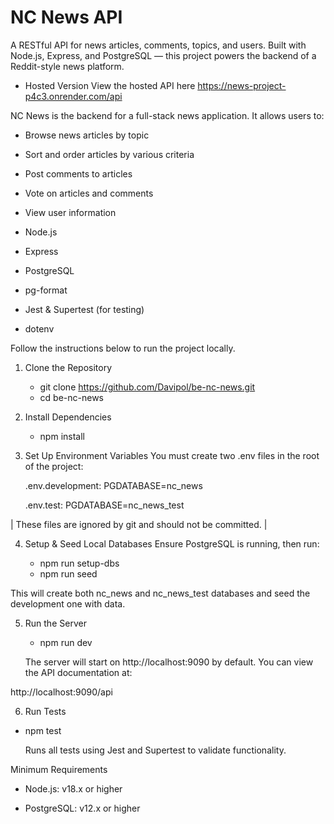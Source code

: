 # NC News API

A RESTful API for news articles, comments, topics, and users. Built with Node.js, Express, and PostgreSQL — this project powers the backend of a Reddit-style news platform.

- Hosted Version
  View the hosted API here
  https://news-project-p4c3.onrender.com/api

<Project Summary>
NC News is the backend for a full-stack news application. It allows users to:

- Browse news articles by topic

- Sort and order articles by various criteria

- Post comments to articles

- Vote on articles and comments

- View user information

<Technologies>

- Node.js

- Express

- PostgreSQL

- pg-format

- Jest & Supertest (for testing)

- dotenv

<Getting Started>

Follow the instructions below to run the project locally.

1. Clone the Repository

   - git clone https://github.com/Davipol/be-nc-news.git
   - cd be-nc-news

2. Install Dependencies

   - npm install

3. Set Up Environment Variables
   You must create two .env files in the root of the project:

   .env.development:
   PGDATABASE=nc_news

   .env.test:
   PGDATABASE=nc_news_test

| These files are ignored by git and should not be committed. |

4. Setup & Seed Local Databases
   Ensure PostgreSQL is running, then run:

   - npm run setup-dbs
   - npm run seed

This will create both nc_news and nc_news_test databases and seed the development one with data.

5. Run the Server

   - npm run dev

   The server will start on http://localhost:9090 by default. You can view the API documentation at:

http://localhost:9090/api

6. Run Tests

- npm test

  Runs all tests using Jest and Supertest to validate functionality.

Minimum Requirements

- Node.js: v18.x or higher

- PostgreSQL: v12.x or higher
